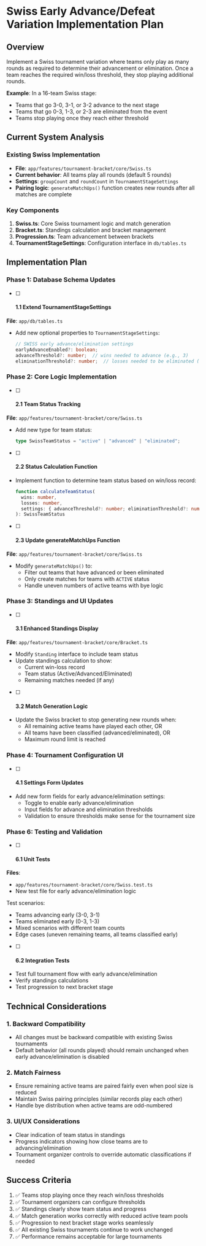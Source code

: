 # Swiss Early Advance/Defeat Variation Implementation Plan

## Overview
Implement a Swiss tournament variation where teams only play as many rounds as required to determine their advancement or elimination. Once a team reaches the required win/loss threshold, they stop playing additional rounds.

**Example**: In a 16-team Swiss stage:
- Teams that go 3-0, 3-1, or 3-2 advance to the next stage
- Teams that go 0-3, 1-3, or 2-3 are eliminated from the event
- Teams stop playing once they reach either threshold

## Current System Analysis

### Existing Swiss Implementation
- **File**: `app/features/tournament-bracket/core/Swiss.ts`
- **Current behavior**: All teams play all rounds (default 5 rounds)
- **Settings**: `groupCount` and `roundCount` in `TournamentStageSettings`
- **Pairing logic**: `generateMatchUps()` function creates new rounds after all matches are complete

### Key Components
1. **Swiss.ts**: Core Swiss tournament logic and match generation
2. **Bracket.ts**: Standings calculation and bracket management
3. **Progression.ts**: Team advancement between brackets
4. **TournamentStageSettings**: Configuration interface in `db/tables.ts`

## Implementation Plan

### Phase 1: Database Schema Updates

- [ ] #### 1.1 Extend TournamentStageSettings
**File**: `app/db/tables.ts`
- Add new optional properties to `TournamentStageSettings`:
  ```typescript
  // SWISS early advance/elimination settings
  earlyAdvanceEnabled?: boolean;
  advanceThreshold?: number;  // wins needed to advance (e.g., 3)
  eliminationThreshold?: number;  // losses needed to be eliminated (e.g., 3)
  ```

### Phase 2: Core Logic Implementation

- [ ] #### 2.1 Team Status Tracking
**File**: `app/features/tournament-bracket/core/Swiss.ts`
- Add new type for team status:
  ```typescript
  type SwissTeamStatus = "active" | "advanced" | "eliminated";
  ```

- [ ] #### 2.2 Status Calculation Function
- Implement function to determine team status based on win/loss record:
  ```typescript
  function calculateTeamStatus(
    wins: number,
    losses: number,
    settings: { advanceThreshold?: number; eliminationThreshold?: number }
  ): SwissTeamStatus
  ```

- [ ] #### 2.3 Update generateMatchUps Function
**File**: `app/features/tournament-bracket/core/Swiss.ts`
- Modify `generateMatchUps()` to:
  - Filter out teams that have advanced or been eliminated
  - Only create matches for teams with `ACTIVE` status
  - Handle uneven numbers of active teams with bye logic

### Phase 3: Standings and UI Updates

- [ ] #### 3.1 Enhanced Standings Display
**File**: `app/features/tournament-bracket/core/Bracket.ts`
- Modify `Standing` interface to include team status
- Update standings calculation to show:
  - Current win-loss record
  - Team status (Active/Advanced/Eliminated)
  - Remaining matches needed (if any)

- [ ] #### 3.2 Match Generation Logic
- Update the Swiss bracket to stop generating new rounds when:
  - All remaining active teams have played each other, OR
  - All teams have been classified (advanced/eliminated), OR
  - Maximum round limit is reached

### Phase 4: Tournament Configuration UI

- [ ] #### 4.1 Settings Form Updates
- Add new form fields for early advance/elimination settings:
  - Toggle to enable early advance/elimination
  - Input fields for advance and elimination thresholds
  - Validation to ensure thresholds make sense for the tournament size

### Phase 6: Testing and Validation

- [ ] #### 6.1 Unit Tests
**Files**: 
- `app/features/tournament-bracket/core/Swiss.test.ts`
- New test file for early advance/elimination logic

Test scenarios:
- Teams advancing early (3-0, 3-1)
- Teams eliminated early (0-3, 1-3)
- Mixed scenarios with different team counts
- Edge cases (uneven remaining teams, all teams classified early)

- [ ] #### 6.2 Integration Tests
- Test full tournament flow with early advance/elimination
- Verify standings calculations
- Test progression to next bracket stage

## Technical Considerations

### 1. Backward Compatibility
- All changes must be backward compatible with existing Swiss tournaments
- Default behavior (all rounds played) should remain unchanged when early advance/elimination is disabled

### 2. Match Fairness
- Ensure remaining active teams are paired fairly even when pool size is reduced
- Maintain Swiss pairing principles (similar records play each other)
- Handle bye distribution when active teams are odd-numbered

### 3. UI/UX Considerations
- Clear indication of team status in standings
- Progress indicators showing how close teams are to advancing/elimination
- Tournament organizer controls to override automatic classifications if needed

## Success Criteria

1. ✅ Teams stop playing once they reach win/loss thresholds
2. ✅ Tournament organizers can configure thresholds
3. ✅ Standings clearly show team status and progress
4. ✅ Match generation works correctly with reduced active team pools
5. ✅ Progression to next bracket stage works seamlessly
6. ✅ All existing Swiss tournaments continue to work unchanged
7. ✅ Performance remains acceptable for large tournaments
